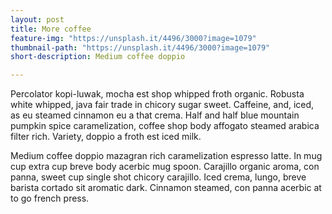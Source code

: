```yaml
---
layout: post
title: More coffee
feature-img: "https://unsplash.it/4496/3000?image=1079"
thumbnail-path: "https://unsplash.it/4496/3000?image=1079"
short-description: Medium coffee doppio

---
```

Percolator kopi-luwak, mocha est shop whipped froth organic. Robusta white whipped, java fair trade in chicory sugar sweet. Caffeine, and, iced, as eu steamed cinnamon eu a that crema. Half and half blue mountain pumpkin spice caramelization, coffee shop body affogato steamed arabica filter rich. Variety, doppio a froth est iced milk.

Medium coffee doppio mazagran rich caramelization espresso latte. In mug cup extra cup breve body acerbic mug spoon. Carajillo organic aroma, con panna, sweet cup single shot chicory carajillo. Iced crema, lungo, breve barista cortado sit aromatic dark. Cinnamon steamed, con panna acerbic at to go french press.


